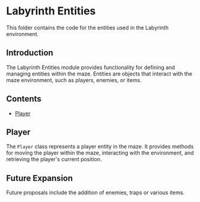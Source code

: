 # Labyrinth Entities

This folder contains the code for the entities used in the Labyrinth environment.

## Introduction

The Labyrinth Entities module provides functionality for defining and managing entities within the maze. Entities are objects that interact with the maze environment, such as players, enemies, or items.

## Contents

- [Player](#player)

## Player

The `Player` class represents a player entity in the maze. It provides methods for moving the player within the maze, interacting with the environment, and retrieving the player's current position.


## Future Expansion

Future proposals include the addition of enemies, traps or various items.